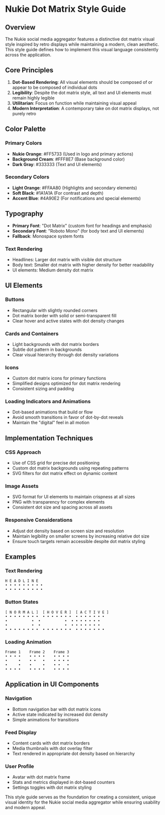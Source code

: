 # Nukie Dot Matrix Style Guide

## Overview
The Nukie social media aggregator features a distinctive dot matrix visual style inspired by retro displays while maintaining a modern, clean aesthetic. This style guide defines how to implement this visual language consistently across the application.

## Core Principles
1. **Dot-Based Rendering**: All visual elements should be composed of or appear to be composed of individual dots
2. **Legibility**: Despite the dot matrix style, all text and UI elements must remain highly legible
3. **Utilitarian**: Focus on function while maintaining visual appeal
4. **Modern Interpretation**: A contemporary take on dot matrix displays, not purely retro

## Color Palette

### Primary Colors
- **Nukie Orange**: #FF5733 (Used in logo and primary actions)
- **Background Cream**: #FFF8E7 (Base background color)
- **Dark Gray**: #333333 (Text and UI elements)

### Secondary Colors
- **Light Orange**: #FFAA80 (Highlights and secondary elements)
- **Soft Black**: #1A1A1A (For contrast and depth)
- **Accent Blue**: #4A90E2 (For notifications and special elements)

## Typography
- **Primary Font**: "Dot Matrix" (custom font for headings and emphasis)
- **Secondary Font**: "Roboto Mono" (for body text and UI elements)
- **Fallback**: Monospace system fonts

### Text Rendering
- Headlines: Larger dot matrix with visible dot structure
- Body text: Smaller dot matrix with higher density for better readability
- UI elements: Medium density dot matrix

## UI Elements

### Buttons
- Rectangular with slightly rounded corners
- Dot matrix border with solid or semi-transparent fill
- Clear hover and active states with dot density changes

### Cards and Containers
- Light backgrounds with dot matrix borders
- Subtle dot pattern in backgrounds
- Clear visual hierarchy through dot density variations

### Icons
- Custom dot matrix icons for primary functions
- Simplified designs optimized for dot matrix rendering
- Consistent sizing and padding

### Loading Indicators and Animations
- Dot-based animations that build or flow
- Avoid smooth transitions in favor of dot-by-dot reveals
- Maintain the "digital" feel in all motion

## Implementation Techniques

### CSS Approach
- Use of CSS grid for precise dot positioning
- Custom dot matrix backgrounds using repeating patterns
- SVG filters for dot matrix effect on dynamic content

### Image Assets
- SVG format for UI elements to maintain crispness at all sizes
- PNG with transparency for complex elements
- Consistent dot size and spacing across all assets

### Responsive Considerations
- Adjust dot density based on screen size and resolution
- Maintain legibility on smaller screens by increasing relative dot size
- Ensure touch targets remain accessible despite dot matrix styling

## Examples

### Text Rendering
```
H E A D L I N E
• • • • • • • • •
• • • • • • • • •
```

### Button States
```
[ N O R M A L ]  [ H O V E R ]  [ A C T I V E ]
• • • • • • • •  • • • • • • •  • • • • • • •
•           •  •           •  • • • • • • •
•           •  •           •  • • • • • • •
• • • • • • • •  • • • • • • •  • • • • • • •
```

### Loading Animation
```
Frame 1    Frame 2    Frame 3
• • • •    • • • •    • • • •
•     •    • •   •    • • • •
•     •    •     •    • •   •
• • • •    • • • •    • • • •
```

## Application in UI Components

### Navigation
- Bottom navigation bar with dot matrix icons
- Active state indicated by increased dot density
- Simple animations for transitions

### Feed Display
- Content cards with dot matrix borders
- Media thumbnails with dot overlay filter
- Text rendered in appropriate dot density based on hierarchy

### User Profile
- Avatar with dot matrix frame
- Stats and metrics displayed in dot-based counters
- Settings toggles with dot matrix styling

This style guide serves as the foundation for creating a consistent, unique visual identity for the Nukie social media aggregator while ensuring usability and modern appeal.
